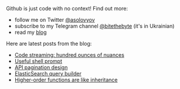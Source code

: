 Github is just code with no context! Find out more:

- follow me on Twitter [@asolovyov](https://twitter.com/asolovyov)
- subscribe to my Telegram channel [@bitethebyte](https://t.me/bitethebyte) (it's in Ukrainian)
- read my [blog](https://solovyov.net/)

Here are latest posts from the blog:
- [Code streaming: hundred ounces of nuances](https://solovyov.net/blog/2021/streaming/)
- [Useful shell prompt](https://solovyov.net/blog/2020/useful-shell-prompt/)
- [API pagination design](https://solovyov.net/blog/2020/api-pagination-design/)
- [ElasticSearch query builder](https://solovyov.net/blog/2020/elasticsearch-query-builder/)
- [Higher-order functions are like inheritance](https://solovyov.net/blog/2020/higher-order-functions/)
